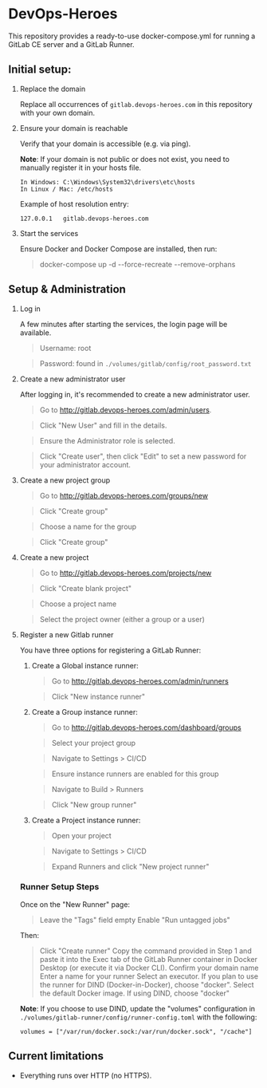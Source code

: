 # DevOps-Heroes

This repository provides a ready-to-use docker-compose.yml for running a GitLab CE server and a GitLab Runner.

## Initial setup:

1. Replace the domain

    Replace all occurrences of `gitlab.devops-heroes.com` in this repository with your own domain.

2. Ensure your domain is reachable
    
    Verify that your domain is accessible (e.g. via ping).
    
    **Note**: If your domain is not public or does not exist, you need to manually register it in your hosts file.

    ```
    In Windows: C:\Windows\System32\drivers\etc\hosts
    In Linux / Mac: /etc/hosts
    ```

    Example of host resolution entry:
    ```
    127.0.0.1	gitlab.devops-heroes.com
    ```

3. Start the services

    Ensure Docker and Docker Compose are installed, then run:
    
    > docker-compose up -d --force-recreate --remove-orphans

## Setup & Administration

1. Log in

    A few minutes after starting the services, the login page will be available.

    > Username: root
    
    > Password: found in `./volumes/gitlab/config/root_password.txt`

2. Create a new administrator user

    After logging in, it's recommended to create a new administrator user.

    > Go to http://gitlab.devops-heroes.com/admin/users.

    > Click "New User" and fill in the details.

    > Ensure the Administrator role is selected.

    > Click "Create user", then click "Edit" to set a new password for your administrator account.

3. Create a new project group

    > Go to http://gitlab.devops-heroes.com/groups/new

    > Click "Create group"

    > Choose a name for the group

    > Click "Create group"

4. Create a new project

    > Go to http://gitlab.devops-heroes.com/projects/new

    > Click "Create blank project"

    > Choose a project name

    > Select the project owner (either a group or a user)

5. Register a new Gitlab runner

    You have three options for registering a GitLab Runner:

    1. Create a Global instance runner:
    
        > Go to http://gitlab.devops-heroes.com/admin/runners

        > Click "New instance runner"

    2. Create a Group instance runner:

        > Go to http://gitlab.devops-heroes.com/dashboard/groups

        > Select your project group

        > Navigate to Settings > CI/CD

        > Ensure instance runners are enabled for this group

        > Navigate to Build > Runners

        > Click "New group runner"

    3. Create a Project instance runner:

        > Open your project

        > Navigate to Settings > CI/CD

        > Expand Runners and click "New project runner"

    ### Runner Setup Steps
    Once on the "New Runner" page:
    > Leave the "Tags" field empty
    > Enable "Run untagged jobs"

    Then:
    > Click "Create runner"
    > Copy the command provided in Step 1 and paste it into the Exec tab of the GitLab Runner container in Docker Desktop (or execute it via Docker CLI).
    > Confirm your domain name
    > Enter a name for your runner
    > Select an executor. If you plan to use the runner for DIND (Docker-in-Docker), choose "docker".
    > Select the default Docker image. If using DIND, choose "docker"

   **Note**: If you choose to use DIND, update the "volumes" configuration in `./volumes/gitlab-runner/config/runner-config.toml` with the following:

    `volumes = ["/var/run/docker.sock:/var/run/docker.sock", "/cache"]`

## Current limitations

- Everything runs over HTTP (no HTTPS).